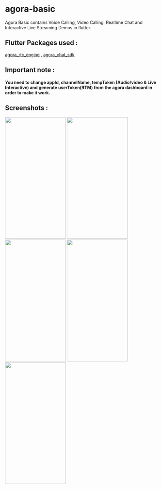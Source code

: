 # agora-basic

Agora Basic contains Voice Calling, Video Calling, Realtime Chat and Interactive Live Streaming Demos in flutter.

## Flutter Packages used :
[agora_rtc_engine](https://pub.dev/packages/agora_rtc_engine) , [agora_chat_sdk](https://pub.dev/packages/agora_chat_sdk)

## Important note : 
#### You need to change appId, channelName, tempToken (Audio/video & Live Interactive) and generate userToken(RTM) from the agora dashboard in order to make it work.

## Screenshots :

<img src="https://user-images.githubusercontent.com/53267243/208416556-15014dd8-b01d-44cb-aee0-4c1b8cff5d07.gif" width="200" height="400" />
<img src="https://user-images.githubusercontent.com/53267243/208396448-8f557f5a-a4f6-4d4c-9e1a-6452f73bed0e.png" width="200" height="400" />
<img src="https://user-images.githubusercontent.com/53267243/208396629-102cb370-fd81-4896-909b-9fe0310c646b.png" width="200" height="400" />
<img src="https://user-images.githubusercontent.com/53267243/208396866-1ad10bc5-659f-4042-adca-16097a340bfb.png" width="200" height="400" />
<img src="https://user-images.githubusercontent.com/53267243/208397012-45f01891-59db-4345-9634-8d825d65a511.png" width="200" height="400" />

